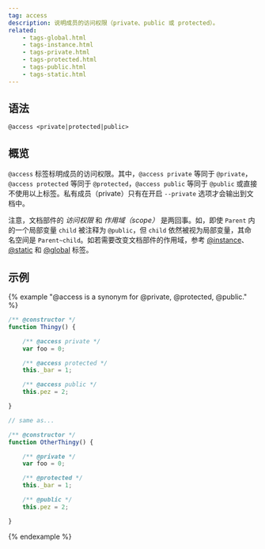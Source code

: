 ```yaml
---
tag: access
description: 说明成员的访问权限（private、public 或 protected）。
related:
    - tags-global.html
    - tags-instance.html
    - tags-private.html
    - tags-protected.html
    - tags-public.html
    - tags-static.html
---
```


## 语法

`@access <private|protected|public>`

## 概览

`@access` 标签标明成员的访问权限。其中，`@access private` 等同于 `@private`，`@access protected` 等同于 `@protected`，`@access public` 等同于 `@public` 或直接不使用以上标签。私有成员（private）只有在开启 `--private` 选项才会输出到文档中。

注意，文档部件的 _访问权限_ 和 _作用域（scope）_ 是两回事。如，即使 `Parent` 内的一个局部变量 `child` 被注释为 `@public`，但 `child` 依然被视为局部变量，其命名空间是 `Parent~child`。如若需要改变文档部件的作用域，参考 [@instance][instance-tag]、 [@static][static-tag] 和 [@global][global-tag] 标签。

[global-tag]: tags-global.html
[instance-tag]: tags-instance.html
[static-tag]: tags-static.html


## 示例

{% example "@access is a synonym for @private, @protected, @public." %}

```js
/** @constructor */
function Thingy() {

    /** @access private */
    var foo = 0;

    /** @access protected */
    this._bar = 1;

    /** @access public */
    this.pez = 2;

}

// same as...

/** @constructor */
function OtherThingy() {

    /** @private */
    var foo = 0;

    /** @protected */
    this._bar = 1;

    /** @public */
    this.pez = 2;

}
```
{% endexample %}
